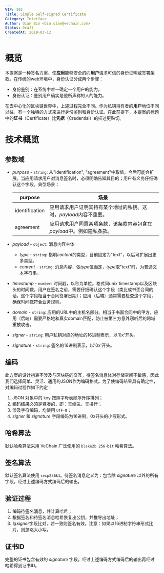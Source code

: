```yaml
---
VIP: 192
Title: Simple Self-signed Certificate
Category: Interface
Author: Qian Bin <bin.qian@vechain.com>
Status: Draft
CreatedAt: 2019-03-12
---
```


# 概览

本提案是一种签名方案，使**应用**能够安全的向**用户**请求可信的身份证明或签署条款。在传统的web环境中，身份认证分成两个步骤：

- 身份鉴别：在系统中唯一确定一个用户的能力。
- 身份认证：鉴别用户确实是他所声称的人的能力。

在去中心化的区块链世界中，上述过程完全不同。作为私钥持有者的**用户**地位不同以往，有一个独特的方式来进行身份鉴别和身份认证。在此前提下，本提案的标题中的**证书**（Certificate）比**凭据**（Credential）的描述更贴切。


# 技术概览

## 参数域

* *purpose* - `string`: 从"identification", "agreement"中取值，今后可能会扩展。当应用请求用户对消息签名时，必须明确告知其目的；用户有义务仔细确认这个字段。典型场景：
    
    | purpose | 场景 |
    | --- | --- |
    | identification | 应用请求用户证明其持有某个地址的私钥。这时，*payload*内容不重要。 |
    | agreement | 应用请求用户同意某项条款，该条款内容包含在*payload*中。例如隐私条款。 |


* *payload* - `object`: 消息内容主体
    
    * *type* - `string`: 指明*content*的类型，目前固定为"text"，以后可扩展出更多类型。
    * *content* - `string`: 消息内容，依*type*值而定，*type*取"text"时，为普通文本字符串。

* *timestamp* - `number`: 时间戳，以秒为单位。格式同unix timestamp以及区块头的时间戳。用户在签名之前，需要仔细确认这个字段（类比成书面合同的话，这个字段相当于合同签署日期）；应用（后端）通常需要检查这个字段，确保时间戳符合业务规则。
* *domain* - `string`: 应用的URL中的主机名部分。相当于书面合同中的甲方，应用（后端）需要严格地和真实domain匹配，防止被第三方意外窃听后的跨域重放攻击。
* *signer* - `string`: 用户私钥对应的地址的16进制表示，以'0x'开头。
* *signature* - `string`: 签名的16进制表示，以'0x'开头。

## 编码

此方案的设计初衷不涉及与区块链的交互，待签名消息体对存储空间不敏感，因此我们选择简单、灵活、通用的JSON作为编码格式。为了使编码结果具有确定性，对编码过程作如下约定：

1. JSON 对象中的 key 按照字母表顺序升序排列；
2. 编码结果必须是紧凑的，即：无缩进、无换行；
3. 涉及字符编码，均使用 `UTF-8`；
4. *signer* 和 *signature* 字段编码为16进制，0x开头的小写形式。

## 哈希算法

默认哈希算法采用 VeChain 广泛使用的 `blake2b 256-bit` 哈希算法。

## 签名算法

默认签名算法使用 `secp256k1`。待签名消息定义为：包含除 *signature* 以外的所有字段，经过上述编码方式编码后的输出。

## 验证过程

1. 编码待签名消息，并计算哈希；
2. 根据签名和待签名消息哈希恢复出公钥，并推导出地址；
3. 与*signer*字段比对，若一致则签名有效。注意：如果以16进制字符串形式比对，则忽略大小写。

## 证书ID

完整的证书包含有效的 *signature* 字段。经过上述编码方式编码后的输出再经过哈希得到证书ID。
